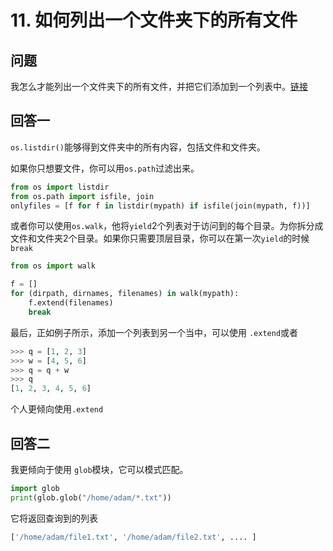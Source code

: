 # 11. 如何列出一个文件夹下的所有文件

## 问题

我怎么才能列出一个文件夹下的所有文件，并把它们添加到一个列表中。[链接](https://stackoverflow.com/questions/3207219/how-do-i-list-all-files-of-a-directory)

## 回答一

`os.listdir()`能够得到文件夹中的所有内容，包括文件和文件夹。

如果你只想要文件，你可以用`os.path`过滤出来。

```python
from os import listdir
from os.path import isfile, join
onlyfiles = [f for f in listdir(mypath) if isfile(join(mypath, f))]
```

或者你可以使用`os.walk`，他将`yield`2个列表对于访问到的每个目录。为你拆分成文件和文件夹2个目录。如果你只需要顶层目录，你可以在第一次`yield`的时候`break`

```python
from os import walk

f = []
for (dirpath, dirnames, filenames) in walk(mypath):
    f.extend(filenames)
    break
```

最后，正如例子所示，添加一个列表到另一个当中，可以使用 `.extend`或者

```python
>>> q = [1, 2, 3]
>>> w = [4, 5, 6]
>>> q = q + w
>>> q
[1, 2, 3, 4, 5, 6]
```

个人更倾向使用`.extend`

## 回答二

我更倾向于使用 `glob`模块，它可以模式匹配。

```python
import glob
print(glob.glob("/home/adam/*.txt"))
```

它将返回查询到的列表

```python
['/home/adam/file1.txt', '/home/adam/file2.txt', .... ]
```
